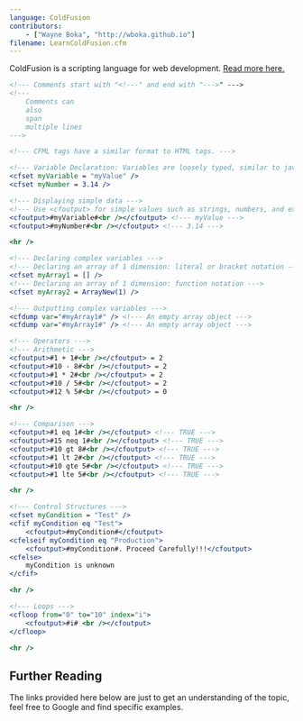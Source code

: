 ```yaml
---
language: ColdFusion
contributors:
    - ["Wayne Boka", "http://wboka.github.io"]
filename: LearnColdFusion.cfm
---
```


ColdFusion is a scripting language for web development.
[Read more here.](http://www.adobe.com/products/coldfusion-family.html)

```ColdFusion
<!--- Comments start with "<!---" and end with "--->" --->
<!---
    Comments can
    also
    span
    multiple lines
--->

<!--- CFML tags have a similar format to HTML tags. --->

<!--- Variable Declaration: Variables are loosely typed, similar to javascript --->
<cfset myVariable = "myValue" />
<cfset myNumber = 3.14 />

<!--- Displaying simple data --->
<!--- Use <cfoutput> for simple values such as strings, numbers, and expressions --->
<cfoutput>#myVariable#<br /></cfoutput> <!--- myValue --->
<cfoutput>#myNumber#<br /></cfoutput> <!--- 3.14 --->

<hr />

<!--- Declaring complex variables --->
<!--- Declaring an array of 1 dimension: literal or bracket notation --->
<cfset myArray1 = [] />
<!--- Declaring an array of 1 dimension: function notation --->
<cfset myArray2 = ArrayNew(1) />

<!--- Outputting complex variables --->
<cfdump var="#myArray1#" /> <!--- An empty array object --->
<cfdump var="#myArray1#" /> <!--- An empty array object --->

<!--- Operators --->
<!--- Arithmetic --->
<cfoutput>#1 + 1#<br /></cfoutput> = 2
<cfoutput>#10 - 8#<br /></cfoutput> = 2
<cfoutput>#1 * 2#<br /></cfoutput> = 2
<cfoutput>#10 / 5#<br /></cfoutput> = 2
<cfoutput>#12 % 5#<br /></cfoutput> = 0

<hr />

<!--- Comparison --->
<cfoutput>#1 eq 1#<br /></cfoutput> <!--- TRUE --->
<cfoutput>#15 neq 1#<br /></cfoutput> <!--- TRUE --->
<cfoutput>#10 gt 8#<br /></cfoutput> <!--- TRUE --->
<cfoutput>#1 lt 2#<br /></cfoutput> <!--- TRUE --->
<cfoutput>#10 gte 5#<br /></cfoutput> <!--- TRUE --->
<cfoutput>#1 lte 5#<br /></cfoutput> <!--- TRUE --->

<hr />

<!--- Control Structures --->
<cfset myCondition = "Test" />
<cfif myCondition eq "Test">
    <cfoutput>#myCondition#</cfoutput>
<cfelseif myCondition eq "Production">
    <cfoutput>#myCondition#. Proceed Carefully!!!</cfoutput>
<cfelse>
    myCondition is unknown
</cfif>

<hr />

<!--- Loops --->
<cfloop from="0" to="10" index="i">
	<cfoutput>#i# <br /></cfoutput>
</cfloop>

<hr />
```
<!--
        // For Each Loop
        // The for loop is also able to iterate over arrays as well as objects
        // that implement the Iterable interface.
        int[] fooList = {1, 2, 3, 4, 5, 6, 7, 8, 9};
        // for each loop structure => for (<object> : <iterable>)
        // reads as: for each element in the iterable
        // note: the object type must match the element type of the iterable.

        for (int bar : fooList) {
            System.out.println(bar);
            //Iterates 9 times and prints 1-9 on new lines
        }

        // Switch Case
        // A switch works with the byte, short, char, and int data types.
        // It also works with enumerated types (discussed in Enum Types), the
        // String class, and a few special classes that wrap primitive types:
        // Character, Byte, Short, and Integer.
        int month = 3;
        String monthString;
        switch (month) {
            case 1: monthString = "January";
                    break;
            case 2: monthString = "February";
                    break;
            case 3: monthString = "March";
                    break;
            default: monthString = "Some other month";
                     break;
        }
        System.out.println("Switch Case Result: " + monthString);

        // Conditional Shorthand
        // You can use the '?' operator for quick assignments or logic forks.
        // Reads as "If (statement) is true, use <first value>, otherwise, use
        // <second value>"
        int foo = 5;
        String bar = (foo < 10) ? "A" : "B";
        System.out.println(bar); // Prints A, because the statement is true


        ////////////////////////////////////////
        // Converting Data Types And Typecasting
        ////////////////////////////////////////

        // Converting data

        // Convert String To Integer
        Integer.parseInt("123");//returns an integer version of "123"

        // Convert Integer To String
        Integer.toString(123);//returns a string version of 123

        // For other conversions check out the following classes:
        // Double
        // Long
        // String

        // Typecasting
        // You can also cast Java objects, there's a lot of details and deals
        // with some more intermediate concepts. Feel free to check it out here:
        // http://docs.oracle.com/javase/tutorial/java/IandI/subclasses.html


        ///////////////////////////////////////
        // Classes And Functions
        ///////////////////////////////////////

        System.out.println("\n->Classes & Functions");

        // (definition of the Bicycle class follows)

        // Use new to instantiate a class
        Bicycle trek = new Bicycle();

        // Call object methods
        trek.speedUp(3); // You should always use setter and getter methods
        trek.setCadence(100);

        // toString returns this Object's string representation.
        System.out.println("trek info: " + trek.toString());

    } // End main method
} // End LearnJava class


// You can include other, non-public outer-level classes in a .java file


// Class Declaration Syntax:
// <public/private/protected> class <class name> {
//    // data fields, constructors, functions all inside.
//    // functions are called as methods in Java.
// }

class Bicycle {

    // Bicycle's Fields/Variables
    public int cadence; // Public: Can be accessed from anywhere
    private int speed;  // Private: Only accessible from within the class
    protected int gear; // Protected: Accessible from the class and subclasses
    String name; // default: Only accessible from within this package

    // Constructors are a way of creating classes
    // This is a constructor
    public Bicycle() {
        gear = 1;
        cadence = 50;
        speed = 5;
        name = "Bontrager";
    }

    // This is a constructor that takes arguments
    public Bicycle(int startCadence, int startSpeed, int startGear,
        String name) {
        this.gear = startGear;
        this.cadence = startCadence;
        this.speed = startSpeed;
        this.name = name;
    }

    // Function Syntax:
    // <public/private/protected> <return type> <function name>(<args>)

    // Java classes often implement getters and setters for their fields

    // Method declaration syntax:
    // <scope> <return type> <method name>(<args>)
    public int getCadence() {
        return cadence;
    }

    // void methods require no return statement
    public void setCadence(int newValue) {
        cadence = newValue;
    }

    public void setGear(int newValue) {
        gear = newValue;
    }

    public void speedUp(int increment) {
        speed += increment;
    }

    public void slowDown(int decrement) {
        speed -= decrement;
    }

    public void setName(String newName) {
        name = newName;
    }

    public String getName() {
        return name;
    }

    //Method to display the attribute values of this Object.
    @Override
    public String toString() {
        return "gear: " + gear + " cadence: " + cadence + " speed: " + speed +
            " name: " + name;
    }
} // end class Bicycle

// PennyFarthing is a subclass of Bicycle
class PennyFarthing extends Bicycle {
    // (Penny Farthings are those bicycles with the big front wheel.
    // They have no gears.)

    public PennyFarthing(int startCadence, int startSpeed){
        // Call the parent constructor with super
        super(startCadence, startSpeed, 0, "PennyFarthing");
    }

    // You should mark a method you're overriding with an @annotation.
    // To learn more about what annotations are and their purpose check this
    // out: http://docs.oracle.com/javase/tutorial/java/annotations/
    @Override
    public void setGear(int gear) {
        gear = 0;
    }
}

// Interfaces
// Interface declaration syntax
// <access-level> interface <interface-name> extends <super-interfaces> {
//     // Constants
//     // Method declarations
// }

// Example - Food:
public interface Edible {
	public void eat(); // Any class that implements this interface, must
                       // implement this method.
}

public interface Digestible {
	public void digest();
}


// We can now create a class that implements both of these interfaces.
public class Fruit implements Edible, Digestible {
    @Override
	public void eat() {
		// ...
	}

    @Override
	public void digest() {
		// ...
	}
}

// In Java, you can extend only one class, but you can implement many
// interfaces. For example:
public class ExampleClass extends ExampleClassParent implements InterfaceOne,
    InterfaceTwo {
    @Override
	public void InterfaceOneMethod() {
	}

    @Override
	public void InterfaceTwoMethod() {
	}
}


// Abstract Classes
// Abstract Class declaration syntax
// <access-level> abstract <abstract-class-name> extends <super-abstract-classes> {
//     // Constants and variables
//     // Method declarations
// }

// Methods can't have bodies in an interface, unless the method is
// static. Also variables are NOT final by default, unlike an interface.
// Also abstract classes CAN have the "main" method.
// Abstract classes solve these problems.

public abstract class Animal
{
	public abstract void makeSound();

	// Method can have a body
	public void eat()
	{
		System.out.println("I am an animal and I am Eating.");
		// Note: We can access private variable here.
		age = 30;
	}

	// No need to initialize, however in an interface
	// a variable is implicitly final and hence has
	// to be initialized.
	private int age;

	public void printAge()
	{
		System.out.println(age);
	}

	// Abstract classes can have main function.
	public static void main(String[] args)
	{
		System.out.println("I am abstract");
	}
}

class Dog extends Animal
{
	// Note still have to override the abstract methods in the
	// abstract class.
	@Override
	public void makeSound()
	{
		System.out.println("Bark");
		// age = 30;	==> ERROR!	age is private to Animal
	}

	// NOTE: You will get an error if you used the
	// @Override annotation here, since java doesn't allow
	// overriding of static methods.
	// What is happening here is called METHOD HIDING.
	// Check out this awesome SO post: http://stackoverflow.com/questions/16313649/
	public static void main(String[] args)
	{
		Dog pluto = new Dog();
		pluto.makeSound();
		pluto.eat();
		pluto.printAge();
	}
}
-->

## Further Reading

The links provided here below are just to get an understanding of the topic, feel free to Google and find specific examples.
